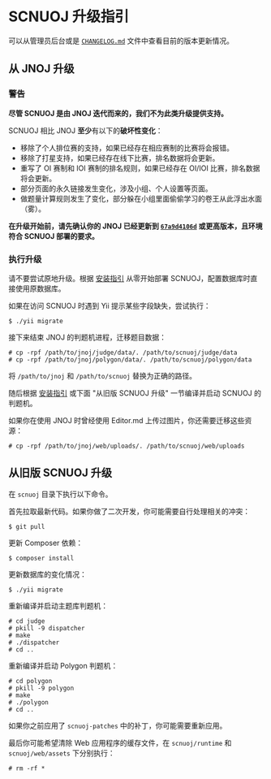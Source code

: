 # SCNUOJ 升级指引

可以从管理员后台或是 [`CHANGELOG.md`](../CHANGELOG.md) 文件中查看目前的版本更新情况。

## 从 JNOJ 升级

### 警告

**尽管 SCNUOJ 是由 JNOJ 迭代而来的，我们不为此类升级提供支持。**

SCNUOJ 相比 JNOJ **至少**有以下的**破坏性变化**：

* 移除了个人排位赛的支持，如果已经存在相应赛制的比赛将会报错。
* 移除了打星支持，如果已经存在线下比赛，排名数据将会更新。
* 重写了 OI 赛制和 IOI 赛制的排名规则，如果已经存在 OI/IOI 比赛，排名数据将会更新。
* 部分页面的永久链接发生变化，涉及小组、个人设置等页面。
* 做题量计算规则发生了变化，部分躲在小组里面偷偷学习的卷王从此浮出水面（雾）。

**在升级开始前，请先确认你的 JNOJ 已经更新到 [`67a9d4106d`](https://github.com/shi-yang/jnoj/tree/67a9d4106dee62727e840ee9318f6ddd45daab84) 或更高版本，且环境符合 SCNUOJ 部署的要求。**

### 执行升级

请不要尝试原地升级。根据 [安装指引](./installation.md) 从零开始部署 SCNUOJ，配置数据库时直接使用原数据库。

如果在访问 SCNUOJ 时遇到 Yii 提示某些字段缺失，尝试执行：

```
$ ./yii migrate
```

接下来结束 JNOJ 的判题机进程，迁移题目数据：

```
# cp -rpf /path/to/jnoj/judge/data/. /path/to/scnuoj/judge/data
# cp -rpf /path/to/jnoj/polygon/data/. /path/to/scnuoj/polygon/data
```

将 `/path/to/jnoj` 和 `/path/to/scnuoj` 替换为正确的路径。

随后根据 [安装指引](./installation.md) 或下面 "从旧版 SCNUOJ 升级" 一节编译并启动 SCNUOJ 的判题机。

如果你在使用 JNOJ 时曾经使用 Editor.md 上传过图片，你还需要迁移这些资源：

```
# cp -rpf /path/to/jnoj/web/uploads/. /path/to/scnuoj/web/uploads
```

## 从旧版 SCNUOJ 升级

在 `scnuoj` 目录下执行以下命令。

首先拉取最新代码。如果你做了二次开发，你可能需要自行处理相关的冲突：

```
$ git pull
```

更新 Composer 依赖：

```
$ composer install
```

更新数据库的变化情况：

```
$ ./yii migrate
```

重新编译并启动主题库判题机：

```
# cd judge
# pkill -9 dispatcher
# make
# ./dispatcher
# cd ..
```

重新编译并启动 Polygon 判题机：

```
# cd polygon
# pkill -9 polygon
# make
# ./polygon
# cd ..
```

如果你之前应用了 `scnuoj-patches` 中的补丁，你可能需要重新应用。

最后你可能希望清除 Web 应用程序的缓存文件，在 `scnuoj/runtime` 和 `scnuoj/web/assets` 下分别执行：

```
# rm -rf *
```
